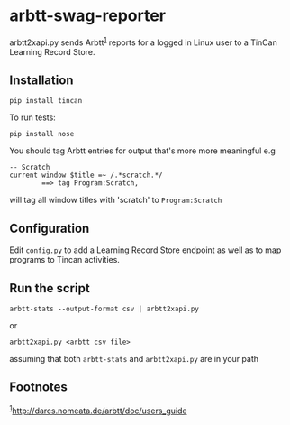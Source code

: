 # arbtt-swag-reporter

arbtt2xapi.py sends Arbtt<sup><a id="fnr.1" name="fnr.1" class="footref" href="#fn.1">1</a></sup> reports for a logged in Linux user to a TinCan Learning Record Store.

## Installation<a id="sec-1-2" name="sec-1-2"></a>

    pip install tincan

To run tests:

    pip install nose

You should tag Arbtt entries for output that's more more meaningful e.g

    -- Scratch
    current window $title =~ /.*scratch.*/
            ==> tag Program:Scratch,

will tag all window titles with 'scratch' to `Program:Scratch`

## Configuration
Edit `config.py` to add a Learning Record Store endpoint as well as to map programs to Tincan activities.

## Run the script<a id="sec-1-1" name="sec-1-1"></a>

    arbtt-stats --output-format csv | arbtt2xapi.py

or

    arbtt2xapi.py <arbtt csv file>

assuming that both `arbtt-stats` and `arbtt2xapi.py` are in your path



## Footnotes

<sup><a id="fn.1" name="fn.1" class="footnum" href="#fnr.1">1</a></sup>http://darcs.nomeata.de/arbtt/doc/users_guide
